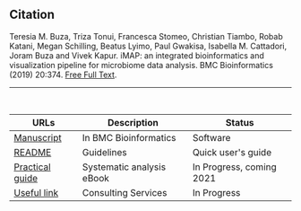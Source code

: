 ## Citation
Teresia M. Buza, Triza Tonui, Francesca Stomeo, Christian Tiambo, Robab Katani, Megan Schilling, Beatus Lyimo, Paul Gwakisa, Isabella M. Cattadori, Joram Buza and Vivek Kapur. iMAP: an integrated bioinformatics and visualization pipeline for microbiome data analysis. BMC Bioinformatics (2019) 20:374. [Free Full Text](https://rdcu.be/b5iVj).

<hr>
<br>

| URLs | Description | Status |
|-------|--------------------| --------- |
|[Manuscript](https://bmcbioinformatics.biomedcentral.com/articles/10.1186/s12859-019-2965-4) | In BMC Bioinformatics | Software |
|[README](https://github.com/tmbuza/iMAP/blob/master/README2.md/) | Guidelines | Quick user's guide ||
[Practical guide]() | Systematic analysis eBook  | In Progress, coming 2021 |
|[Useful link](https://https://www.microbiome-bioinfo.com//) | Consulting Services | In Progress |
